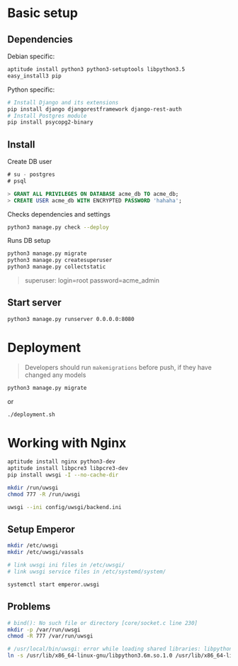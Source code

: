 # Basic setup
## Dependencies

Debian specific:
```bash
aptitude install python3 python3-setuptools libpython3.5
easy_install3 pip
```

Python specific:
```bash
# Install Django and its extensions
pip install django djangorestframework django-rest-auth
# Install Postgres module
pip install psycopg2-binary
```

## Install

Create DB user
```sql
# su - postgres
# psql

> GRANT ALL PRIVILEGES ON DATABASE acme_db TO acme_db;
> CREATE USER acme_db WITH ENCRYPTED PASSWORD 'hahaha';
```

Checks dependencies and settings
```bash
python3 manage.py check --deploy
```

Runs DB setup
```bash
python3 manage.py migrate
python3 manage.py createsuperuser
python3 manage.py collectstatic
```
> superuser: login=root password=acme_admin

## Start server
```bash
python3 manage.py runserver 0.0.0.0:8080
```

# Deployment
> Developers should run `makemigrations` before push, if they have changed any models
```bash
python3 manage.py migrate
```
or
```bash
./deployment.sh
```

# Working with Nginx
```bash
aptitude install nginx python3-dev
aptitude install libpcre3 libpcre3-dev
pip install uwsgi -I --no-cache-dir

mkdir /run/uwsgi
chmod 777 -R /run/uwsgi

uwsgi --ini config/uwsgi/backend.ini
```

## Setup Emperor
```bash
mkdir /etc/uwsgi
mkdir /etc/uwsgi/vassals

# link uwsgi ini files in /etc/uwsgi/
# link uwsgi service files in /etc/systemd/system/

systemctl start emperor.uwsgi
```

## Problems
```bash
# bind(): No such file or directory [core/socket.c line 230]
mkdir -p /var/run/uwsgi
chmod -R 777 /var/run/uwsgi

# /usr/local/bin/uwsgi: error while loading shared libraries: libpython3.5m.so.1.0: cannot open shared object file: No such file or directory
ln -s /usr/lib/x86_64-linux-gnu/libpython3.6m.so.1.0 /usr/lib/x86_64-linux-gnu/libpython3.5m.so.1.0
```
